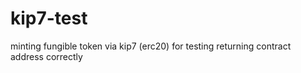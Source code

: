 # kip7-test
minting fungible token via kip7 (erc20) for testing returning contract address correctly

